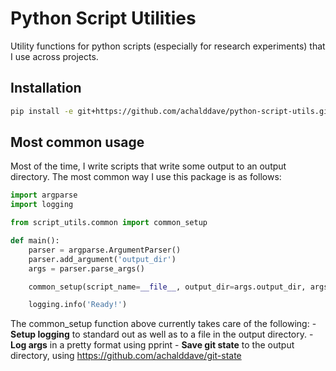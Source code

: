 # Python Script Utilities

Utility functions for python scripts (especially for research experiments) that
I use across projects.

## Installation

```bash
pip install -e git+https://github.com/achalddave/python-script-utils.git#egg=script_utils
```

## Most common usage

Most of the time, I write scripts that write some output to an output directory.
The most common way I use this package is as follows:

```python
import argparse
import logging

from script_utils.common import common_setup

def main():
    parser = argparse.ArgumentParser()
    parser.add_argument('output_dir')
    args = parser.parse_args()

    common_setup(script_name=__file__, output_dir=args.output_dir, args=args)

    logging.info('Ready!')
```

The common_setup function above currently takes care of the following:
    - **Setup logging** to standard out as well as to a file in the output
      directory.
    - **Log args** in a pretty format using pprint
    - **Save git state** to the output directory, using
        https://github.com/achalddave/git-state
